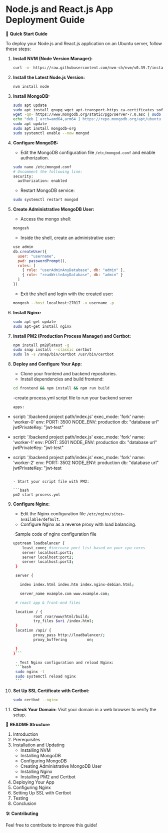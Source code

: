 # Node.js and React.js App Deployment Guide

🚀 **Quick Start Guide**

To deploy your Node.js and React.js application on an Ubuntu server, follow these steps:

1. **Install NVM (Node Version Manager):**

   ```bash
   curl -o- https://raw.githubusercontent.com/nvm-sh/nvm/v0.39.7/install.sh | bash
   ```

2. **Install the Latest Node.js Version:**

   ```bash
   nvm install node
   ```

3. **Install MongoDB:**

   ```bash
   sudo apt update
   sudo apt install gnupg wget apt-transport-https ca-certificates software-properties-common
   wget -qO- https://www.mongodb.org/static/pgp/server-7.0.asc | sudo apt-key add -
   echo "deb [ arch=amd64,arm64 ] https://repo.mongodb.org/apt/ubuntu $(lsb_release -cs)/mongodb-org/7.0 multiverse" | sudo tee /etc/apt/sources.list.d/mongodb-org-7.0.list
   sudo apt update
   sudo apt install mongodb-org
   sudo systemctl enable --now mongod
   ```

4. **Configure MongoDB:**

   - Edit the MongoDB configuration file `/etc/mongod.conf` and enable authorization.

   ```bash
   sudo nano /etc/mongod.conf
   # Uncomment the following line:
   security:
     authorization: enabled
   ```

   - Restart MongoDB service:

   ```bash
   sudo systemctl restart mongod
   ```

5. **Create Administrative MongoDB User:**

   - Access the mongo shell:

   ```bash
   mongosh
   ```

   - Inside the shell, create an administrative user:

   ```javascript
   use admin
   db.createUser({
     user: "username",
     pwd: passwordPrompt(),
     roles: [
       { role: "userAdminAnyDatabase", db: "admin" },
       { role: "readWriteAnyDatabase", db: "admin" }
     ]
   })
   ```

   - Exit the shell and login with the created user:

   ```bash
   mongosh --host localhost:27017 -u username -p
   ```

6. **Install Nginx:**

   ```bash
   sudo apt-get update
   sudo apt-get install nginx
   ```

7. **Install PM2 (Production Process Manager) and Certbot:**

   ```bash
   npm install pm2@latest -g
   sudo snap install --classic certbot
   sudo ln -s /snap/bin/certbot /usr/bin/certbot
   ```

8. **Deploy and Configure Your App:**

   - Clone your frontend and backend repositories.
   - Install dependencies and build frontend:

   ```bash
   cd frontend && npm install && npm run build
   ```

   -create process.yml script file to run your backend server

   ```bash
   apps:
   ```

- script: '/backend project path/index.js'
  exec_mode: 'fork'
  name: 'worker-0'
  env:
  PORT: 3500
  NODE_ENV: production
  db: "database url"
  jwtPrivateKey: "jwt-test"
- script: '/backend project path/index.js'
  exec_mode: 'fork'
  name: 'worker-1'
  env:
  PORT: 3501
  NODE_ENV: production
  db: "database url"
  jwtPrivateKey: "jwt-test"
- script: '/backend project path/index.js'
  exec_mode: 'fork'
  name: 'worker-2'
  env:
  PORT: 3502
  NODE_ENV: production
  db: "database url"
  jwtPrivateKey: "jwt-test

  ````

  - Start your script file with PM2:

  ```bash
  pm2 start process.yml
  ````

9. **Configure Nginx:**

   - Edit the Nginx configuration file `/etc/nginx/sites-available/default`.
   - Configure Nginx as a reverse proxy with load balancing.

   -Sample code of nginx configuration file

   ````bash
   upstream loadbalancer {
       least_conn; #increase port list based on your cpu cores
       server localhost:port1;
       server localhost:port2;
       server localhost:port3;
    }

    server {

      index index.html index.htm index.nginx-debian.html;

      server_name example.com www.example.com;

    # react app & front-end files

    location / {
            root /var/www/html/build;
            try_files $uri /index.html;
    }
    location /api/ {
            proxy_pass http://loadbalancer/;
            proxy_buffering         on;

    }
   }```

    - Test Nginx configuration and reload Nginx:
    ```bash
    sudo nginx -t
    sudo systemctl reload nginx
    ```

   ````

10. **Set Up SSL Certificate with Certbot:**

    ```bash
    sudo certbot --nginx
    ```

11. **Check Your Domain:**
    Visit your domain in a web browser to verify the setup.

📝 **README Structure**

1. Introduction
2. Prerequisites
3. Installation and Updating
   - Installing NVM
   - Installing MongoDB
   - Configuring MongoDB
   - Creating Administrative MongoDB User
   - Installing Nginx
   - Installing PM2 and Certbot
4. Deploying Your App
5. Configuring Nginx
6. Setting Up SSL with Certbot
7. Testing
8. Conclusion

🛠 **Contributing**

Feel free to contribute to improve this guide!
